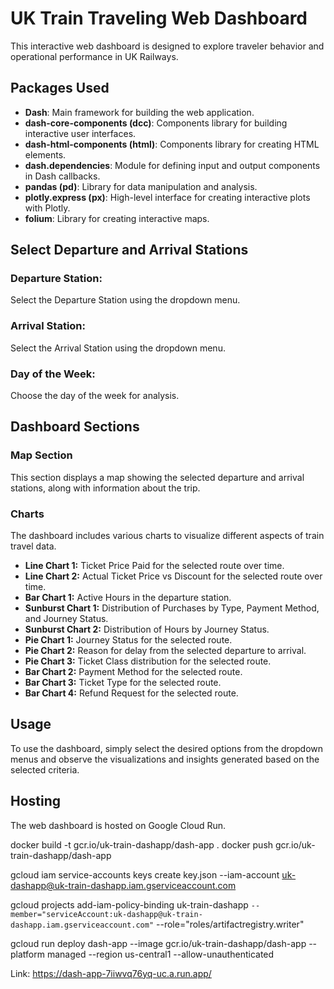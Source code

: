 # UK Train Traveling Web Dashboard

This interactive web dashboard is designed to explore traveler behavior and operational performance in UK Railways.

## Packages Used

- **Dash**: Main framework for building the web application.
- **dash-core-components (dcc)**: Components library for building interactive user interfaces.
- **dash-html-components (html)**: Components library for creating HTML elements.
- **dash.dependencies**: Module for defining input and output components in Dash callbacks.
- **pandas (pd)**: Library for data manipulation and analysis.
- **plotly.express (px)**: High-level interface for creating interactive plots with Plotly.
- **folium**: Library for creating interactive maps.


## Select Departure and Arrival Stations

### Departure Station:
Select the Departure Station using the dropdown menu.

### Arrival Station:
Select the Arrival Station using the dropdown menu.

### Day of the Week:
Choose the day of the week for analysis.

## Dashboard Sections

### Map Section
This section displays a map showing the selected departure and arrival stations, along with information about the trip.

### Charts
The dashboard includes various charts to visualize different aspects of train travel data.

- **Line Chart 1:** Ticket Price Paid for the selected route over time.
- **Line Chart 2:** Actual Ticket Price vs Discount for the selected route over time.
- **Bar Chart 1:** Active Hours in the departure station.
- **Sunburst Chart 1:** Distribution of Purchases by Type, Payment Method, and Journey Status.
- **Sunburst Chart 2:** Distribution of Hours by Journey Status.
- **Pie Chart 1:** Journey Status for the selected route.
- **Pie Chart 2:** Reason for delay from the selected departure to arrival.
- **Pie Chart 3:** Ticket Class distribution for the selected route.
- **Bar Chart 2:** Payment Method for the selected route.
- **Bar Chart 3:** Ticket Type for the selected route.
- **Bar Chart 4:** Refund Request for the selected route.

## Usage
To use the dashboard, simply select the desired options from the dropdown menus and observe the visualizations and insights generated based on the selected criteria.

## Hosting
The web dashboard is hosted on Google Cloud Run.

docker build -t gcr.io/uk-train-dashapp/dash-app .
docker push gcr.io/uk-train-dashapp/dash-app

gcloud iam service-accounts keys create key.json --iam-account uk-dashapp@uk-train-dashapp.iam.gserviceaccount.com

gcloud projects add-iam-policy-binding uk-train-dashapp `
    --member="serviceAccount:uk-dashapp@uk-train-dashapp.iam.gserviceaccount.com" `
    --role="roles/artifactregistry.writer"


gcloud run deploy dash-app --image gcr.io/uk-train-dashapp/dash-app --platform managed --region us-central1 --allow-unauthenticated



Link: https://dash-app-7iiwvq76yq-uc.a.run.app/

